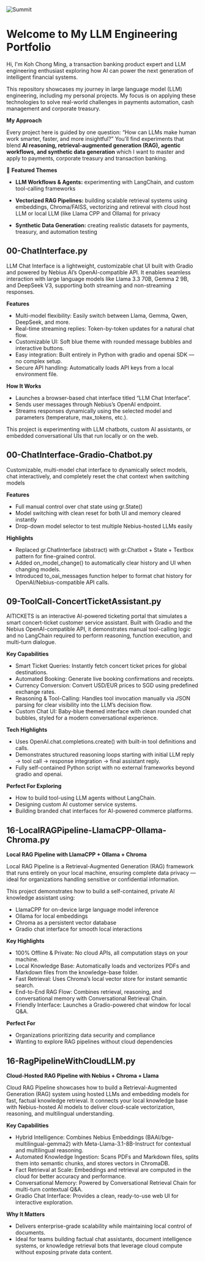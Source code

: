 
![Summit](https://github.com/user-attachments/assets/cfde5967-1d90-476a-995d-066277f219d4)

 # Welcome to My LLM Engineering Portfolio

Hi, I'm Koh Chong Ming, a transaction banking product expert and LLM engineering enthusiast exploring how AI can power the next generation of intelligent financial systems.

This repository showcases my journey in large language model (LLM) engineering, including my personal projects. My focus is on applying these technologies to solve real-world challenges in payments automation, cash management and corporate treasury.

**My Approach**

Every project here is guided by one question: “How can LLMs make human work smarter, faster, and more insightful?” You’ll find experiments that blend **AI reasoning, retrieval-augmented generation (RAG), agentic workflows, and synthetic data generation** which I want to master and apply to payments, corporate treasury and transaction banking.

🚀 **Featured Themes**

- **LLM Workflows & Agents:** experimenting with LangChain, and custom tool-calling frameworks

- **Vectorized RAG Pipelines:** building scalable retrieval systems using embeddings, Chroma/FAISS, vectorizing and retireval with cloud host LLM or local LLM (like Llama CPP and Ollama) for privacy

- **Synthetic Data Generation:** creating realistic datasets for payments, treasury, and automation testing

## 00-ChatInterface.py

LLM Chat Interface is a lightweight, customizable chat UI built with Gradio and powered by Nebius AI’s OpenAI-compatible API.
It enables seamless interaction with large language models like Llama 3.3 70B, Gemma 2 9B, and DeepSeek V3, supporting both streaming and non-streaming responses.

**Features**

- Multi-model flexibility: Easily switch between Llama, Gemma, Qwen, DeepSeek, and more.
- Real-time streaming replies: Token-by-token updates for a natural chat flow.
- Customizable UI: Soft blue theme with rounded message bubbles and interactive buttons.
- Easy integration: Built entirely in Python with gradio and openai SDK — no complex setup.
- Secure API handling: Automatically loads API keys from a local environment file.

**How It Works**

- Launches a browser-based chat interface titled “LLM Chat Interface”.
- Sends user messages through Nebius’s OpenAI endpoint.
- Streams responses dynamically using the selected model and parameters (temperature, max_tokens, etc.).

This project is experimenting with LLM chatbots, custom AI assistants, or embedded conversational UIs that run locally or on the web.

## 00-ChatInterface-Gradio-Chatbot.py
Customizable, multi-model chat interface to dynamically select models, chat interactively, and completely reset the chat context when switching models

**Features**
- Full manual control over chat state using gr.State()
- Model switching with clean reset for both UI and memory cleared instantly
- Drop-down model selector to test multiple Nebius-hosted LLMs easily

**Highlights**

- Replaced gr.ChatInterface (abstract) with gr.Chatbot + State + Textbox pattern for fine-grained control.
- Added on_model_change() to automatically clear history and UI when changing models.
- Introduced to_oai_messages function helper to format chat history for OpenAI/Nebius-compatible API calls.

## 09-ToolCall-ConcertTicketAssistant.py

AITICKETS is an interactive AI-powered ticketing portal that simulates a smart concert-ticket customer service assistant.
Built with Gradio and the Nebius OpenAI-compatible API, it demonstrates manual tool-calling logic and no LangChain required to perform reasoning, function execution, and multi-turn dialogue.

**Key Capabilities**

- Smart Ticket Queries: Instantly fetch concert ticket prices for global destinations.
- Automated Booking: Generate live booking confirmations and receipts.
- Currency Conversion: Convert USD/EUR prices to SGD using predefined exchange rates.
- Reasoning & Tool-Calling: Handles tool invocation manually via JSON parsing for clear visibility into the LLM’s decision flow.
- Custom Chat UI: Baby-blue themed interface with clean rounded chat bubbles, styled for a modern conversational experience.

**Tech Highlights**

- Uses OpenAI.chat.completions.create() with built-in tool definitions and calls.
- Demonstrates structured reasoning loops starting with initial LLM reply → tool call → response integration → final assistant reply.
- Fully self-contained Python script with no external frameworks beyond gradio and openai.

**Perfect For Exploring**

- How to build tool-using LLM agents without LangChain.
- Designing custom AI customer service systems.
- Building branded chat interfaces for AI-powered commerce platforms.

## 16-LocalRAGPipeline-LlamaCPP-Ollama-Chroma.py

**Local RAG Pipeline with LlamaCPP + Ollama + Chroma**

Local RAG Pipeline is a Retrieval-Augmented Generation (RAG) framework that runs entirely on your local machine, ensuring complete data privacy — ideal for organizations handling sensitive or confidential information.

This project demonstrates how to build a self-contained, private AI knowledge assistant using:

- LlamaCPP for on-device large language model inference
- Ollama for local embeddings
- Chroma as a persistent vector database
- Gradio chat interface for smooth local interactions

**Key Highlights**

- 100% Offline & Private: No cloud APIs, all computation stays on your machine.
- Local Knowledge Base: Automatically loads and vectorizes PDFs and Markdown files from the knowledge-base folder.
- Fast Retrieval: Uses Chroma’s local vector store for instant semantic search.
- End-to-End RAG Flow: Combines retrieval, reasoning, and conversational memory with Conversational Retrieval Chain.
- Friendly Interface: Launches a Gradio-powered chat window for local Q&A.

**Perfect For**

- Organizations prioritizing data security and compliance
- Wanting to explore RAG pipelines without cloud dependencies

## 16-RagPipelineWithCloudLLM.py

**Cloud-Hosted RAG Pipeline with Nebius + Chroma + Llama**

Cloud RAG Pipeline showcases how to build a Retrieval-Augmented Generation (RAG) system using hosted LLMs and embedding models for fast, factual knowledge retrieval.
It connects your local knowledge base with Nebius-hosted AI models to deliver cloud-scale vectorization, reasoning, and multilingual understanding.

**Key Capabilities**

- Hybrid Intelligence: Combines Nebius Embeddings (BAAI/bge-multilingual-gemma2) with Meta-Llama-3.1-8B-Instruct for contextual and multilingual reasoning.
- Automated Knowledge Ingestion: Scans PDFs and Markdown files, splits them into semantic chunks, and stores vectors in ChromaDB.
- Fact Retrieval at Scale: Embeddings and retrieval are computed in the cloud for better accuracy and performance.
- Conversational Memory: Powered by Conversational Retrieval Chain for multi-turn contextual Q&A.
- Gradio Chat Interface: Provides a clean, ready-to-use web UI for interactive exploration.

**Why It Matters**

- Delivers enterprise-grade scalability while maintaining local control of documents.
- Ideal for teams building factual chat assistants, document intelligence systems, or knowledge retrieval bots that leverage cloud compute without exposing private data content.
